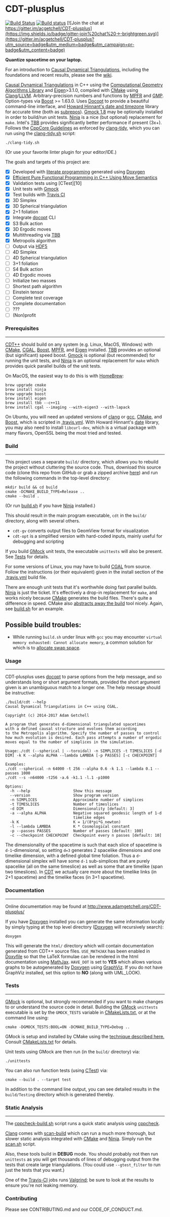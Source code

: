 CDT-plusplus
============
 [![Build Status](https://travis-ci.org/acgetchell/CDT-plusplus.png?branch=master)](https://travis-ci.org/acgetchell/CDT-plusplus) [![Build status](https://ci.appveyor.com/api/projects/status/qjvbk6u86sp6cm59?svg=true)](https://ci.appveyor.com/project/acgetchell/cdt-plusplus) [![Join the chat at https://gitter.im/acgetchell/CDT-plusplus](https://img.shields.io/badge/gitter-join%20chat%20→-brightgreen.svg)](https://gitter.im/acgetchell/CDT-plusplus?utm_source=badge&utm_medium=badge&utm_campaign=pr-badge&utm_content=badge)

**Quantize spacetime on your laptop.**

For an introduction to [Causal Dynamical Triangulations](https://github.com/acgetchell/CDT-plusplus/wiki), including the foundations and recent results, please see the [wiki](https://github.com/acgetchell/CDT-plusplus/wiki).

[Causal Dynamical Triangulations][1] in C++ using the
[Computational Geometry Algorithms Library][cgal] and [Eigen][eigen]>3.1.0, compiled
with [CMake][cmake] using [Clang][clang]/[LLVM][llvm].
Arbitrary-precision numbers and functions by [MPFR][mpfr] and [GMP][gmp].
Option-types via [Boost][boost] >= 1.63.0.
Uses [Docopt][docopt] to provide a beautiful command-line interface, and [Howard Hinnant's date and timezone][date] library for accurate time (both as [subrepos][git-subrepo]).
[Gmock 1.8][gmock] may be optionally installed in order to build/run unit tests.
[Ninja][ninja] is a nice (but optional) replacement for `make`.
Intel's [TBB][tbb] provides significantly better performance if present (3x+).
Follows the [CppCore Guidelines][guidelines] as enforced by [clang-tidy][tidy], which you can run using the 
[clang-tidy.sh][8] script:

~~~
./clang-tidy.sh
~~~

(Or use your favorite linter plugin for your editor/IDE.)

The goals and targets of this project are:

- [x] Developed with [literate programming][12] generated using [Doxygen][doxygen]
- [x] [Efficient Pure Functional Programming in C++ Using Move Semantics][36]
- [x] Validation tests using [CTest][10]
- [x] Unit tests with [Gmock][gmock]
- [x] Test builds with [Travis CI][travis]
- [x] 3D Simplex
- [x] 3D Spherical triangulation
- [x] 2+1 foliation
- [x] Integrate [docopt][docopt] CLI
- [x] S3 Bulk action
- [x] 3D Ergodic moves
- [x] Multithreading via [TBB][tbb]
- [x] Metropolis algorithm
- [ ] Output via [HDF5][hdf5]
- [ ] 4D Simplex
- [ ] 4D Spherical triangulation
- [ ] 3+1 foliation
- [ ] S4 Bulk action
- [ ] 4D Ergodic moves
- [ ] Initialize two masses
- [ ] Shortest path algorithm
- [ ] Einstein tensor
- [ ] Complete test coverage
- [ ] Complete documentation
- [ ] ???
- [ ] (Non)profit

### Prerequisites ###
------

[CDT++][38] should build on any system (e.g. Linux, MacOS, Windows) with
[CMake][14], [CGAL][cgal], [Boost][boost], [MPFR][mpfr], and [Eigen][eigen] installed. 
[TBB][tbb] provides an optional (but significant) speed boost.  [Gmock][gmock] is 
optional (but recommended) for running the unit tests, and [Ninja][ninja] is an 
optional replacement for `make` which provides quick parallel builds of the 
unit tests.

On MacOS, the easiest way to do this is with [HomeBrew][homebrew]:

~~~
brew upgrade cmake
brew install ninja
brew upgrade boost
brew install eigen
brew install tbb --c++11
brew install cgal --imaging --with-eigen3 --with-lapack
~~~

On Ubuntu, you will need an updated versions of [clang][clang] or [gcc][gcc], 
[CMake][cmake], and [Boost][boost], which is scripted in [.travis.yml][39].
With Howard Hinnant's [date][date] library, you may also need to install
`libcurl-dev`, which is a virtual package with many flavors, OpenSSL being
the most tried and tested.

### Build ###
------
This project uses a separate `build/` directory, which allows you to rebuild the
project without cluttering the source code. Thus, download this source code
(clone this repo from GitHub or grab a zipped archive [here][17]) and run the
following commands in the top-level directory:

~~~
mkdir build && cd build
cmake -DCMAKE_BUILD_TYPE=Release ..
cmake --build .
~~~

(Or run [build.sh][27] if you have [Ninja][ninja] installed.)

This should result in the main program executable, `cdt` in the `build/`
directory, along with several others.

* `cdt-gv` converts output files to GeomView format for visualization
* `cdt-opt` is a simplified version with hard-coded inputs, mainly useful for 
debugging and scripting

If you build [GMock][gmock] unit tests, the executable
`unittests` will also be present. See [Tests](#tests) for details.

For some versions of Linux, you may have to build [CGAL][cgal] from source.
Follow the instructions (or their equivalent) given in the install section
of the [.travis.yml][39] build file.

There are enough unit tests that it's worthwhile doing fast parallel builds.
[Ninja][ninja] is just the ticket. It's effectively a drop-in replacement for
`make`, and works nicely because [CMake][cmake] generates the build files.
There's quite a difference in speed. CMake also [abstracts away the build][47]
tool nicely. Again, see [build.sh][27] for an example.

Possible build troubles:
-----------------------
* While running `build.sh` under linux with `gcc` you may encounter 
`virtual memory exhausted: Cannot allocate memory`, a common solution for
which is to
[allocate swap space](http://www.cyberciti.biz/faq/linux-add-a-swap-file-howto/).

### Usage ###
------
CDT-plusplus uses [docopt][docopt] to parse options from the help message, and so
understands long or short argument formats, provided the short argument given
is an unambiguous match to a longer one. The help message should be instructive:

~~~
./build/cdt --help
Causal Dynamical Triangulations in C++ using CGAL.

Copyright (c) 2014-2017 Adam Getchell

A program that generates d-dimensional triangulated spacetimes
with a defined causal structure and evolves them according
to the Metropolis algorithm. Specify the number of passes to control
how much evolution is desired. Each pass attempts a number of ergodic
moves equal to the number of simplices in the simulation.

Usage:./cdt (--spherical | --toroidal) -n SIMPLICES -t TIMESLICES [-d DIM] -k K --alpha ALPHA --lambda LAMBDA [-p PASSES] [-c CHECKPOINT]

Examples:
./cdt --spherical -n 64000 -t 256 --alpha 0.6 -k 1.1 --lambda 0.1 --passes 1000
./cdt --s -n64000 -t256 -a.6 -k1.1 -l.1 -p1000

Options:
  -h --help                   Show this message
  --version                   Show program version
  -n SIMPLICES                Approximate number of simplices
  -t TIMESLICES               Number of timeslices
  -d DIM                      Dimensionality [default: 3]
  -a --alpha ALPHA            Negative squared geodesic length of 1-d
                              timelike edges
  -k K                        K = 1/(8*pi*G_newton)
  -l --lambda LAMBDA          K * Cosmological constant
  -p --passes PASSES          Number of passes [default: 100]
  -c --checkpoint CHECKPOINT  Checkpoint every n passes [default: 10]
~~~

The dimensionality of the spacetime is such that each slice of spacetime is
`d-1`-dimensional, so setting `d=3` generates 2 spacelike dimensions and one
timelike dimension, with a defined global time foliation. Thus a
`d`-dimensional simplex will have some `d-1` sub-simplices that are purely
spacelike (all on the same timeslice) as well as some that are timelike
(span two timeslices). In [CDT][1] we actually care more about the timelike
links (in 2+1 spacetime) and the timelike faces (in 3+1 spacetime).

### Documentation ###
--------------
Online documentation may be found at http://www.adamgetchell.org/CDT-plusplus/

If you have [Doxygen][doxygen] installed you can generate the same information
locally by simply typing at the top level directory
([Doxygen][doxygen] will recursively search):

~~~
doxygen
~~~

This will generate the `html/` directory which will contain
documentation generated from CDT++ source files. `USE_MATHJAX` has been enabled
in [Doxyfile][41] so that the LaTeX formulae can be rendered in the html
documentation using [MathJax][mathjax]. `HAVE_DOT` is set to **YES** which allows
various graphs to be autogenerated by [Doxygen][doxygen] using [GraphViz][graphviz].
If you do not have GraphViz installed, set this option to **NO**
(along with UML_LOOK).

### Tests ###
-----------
[GMock][gmock] is optional, but strongly recommended if you want to make changes to
or understand the source code in detail. Building the [GMock][gmock] `unittests`
executable is set by the `GMOCK_TESTS` variable in [CMakeLists.txt][28], or
at the command line using:

~~~
cmake -DGMOCK_TESTS:BOOL=ON -DCMAKE_BUILD_TYPE=Debug ..
~~~

GMock is setup and installed by CMake using the [technique described here.][cmake-gtest] Consult [CMakeLists.txt][28] for details.

Unit tests using GMock are then run (in the `build/` directory) via:

~~~
./unittests
~~~

You can also run function tests (using [CTest][ctest]) via:

~~~
cmake --build . --target test
~~~

In addition to the command line output, you can see detailed results in the
`build/Testing` directory which is generated thereby.

### Static Analysis ###
-----------
The [cppcheck-build.sh][35] script runs a quick static analysis using
[cppcheck][cppcheck].

[Clang][clang] comes with [scan-build][32] which can run a much more thorough,
but slower static analysis integrated with [CMake][cmake] and [Ninja][ninja].
Simply run the [scan.sh][33] script.

Also, these tools build in **DEBUG** mode. You should probably not then run
`unittests` as you will get thousands of lines of debugging output from the
tests that create large triangulations. (You could use `--gtest_filter`
to run just the tests that you want.)

One of the [Travis-CI][travis] jobs runs [Valgrind][valgrind]; be sure to look at the 
results to ensure you're not leaking memory.

### Contributing ###

Please see CONTRIBUTING.md and our CODE_OF_CONDUCT.md.

[1]: http://arxiv.org/abs/hep-th/0105267
[cgal]: http://www.cgal.org
[cmake]: http://www.cmake.org
[clang]: http://clang.llvm.org
[llvm]: http://llvm.org
[gmock]: https://github.com/google/googletest/tree/master/googlemock
[guidelines]: http://isocpp.github.io/CppCoreGuidelines/CppCoreGuidelines
[8]: https://github.com/acgetchell/CDT-plusplus/blob/master/clang-tidy.sh
[9]: https://code.google.com/p/cgal-bindings/]
[ctest]: http://cmake.org/Wiki/CMake/Testing_With_CTest
[travis]: http://about.travis-ci.org/docs/user/getting-started/
[12]: http://www.literateprogramming.com
[doxygen]: http://www.doxygen.org
[14]: http://www.cmake.org/cmake/help/install.html
[cgal]: http://www.cgal.org/Manual/latest/doc_html/installation_manual/Chapter_installation_manual.html
[homebrew]: http://brew.sh
[17]: https://github.com/acgetchell/CDT-plusplus/archive/master.zip
[ninja]: https://martine.github.io/ninja/
[docopt]: https://github.com/docopt/docopt.cpp
[mathjax]: http://www.mathjax.org
[graphviz]: http://www.graphviz.org
[22]: http://scipher.wordpress.com/2010/05/10/setting-your-pythonpath-environment-variable-linuxunixosx/
[24]: https://github.com/google/googletest/blob/master/googlemock/README.md
[eigen]: http://eigen.tuxfamily.org/index.php?title=Main_Page
[26]: http://public.kitware.com/pipermail/cmake-developers/2011-November/002490.html
[27]: https://github.com/acgetchell/CDT-plusplus/blob/master/build.sh
[28]: https://github.com/acgetchell/CDT-plusplus/blob/master/CMakeLists.txt
[mpfr]: http://www.mpfr.org
[gmp]: https://gmplib.org
[hdf5]: http://www.hdfgroup.org/HDF5/
[32]: http://clang-analyzer.llvm.org/scan-build.html
[33]: https://github.com/acgetchell/CDT-plusplus/blob/master/scan.sh
[cppcheck]: http://cppcheck.sourceforge.net
[35]: https://github.com/acgetchell/CDT-plusplus/blob/master/cppcheck-build.sh
[36]: http://blog.knatten.org/2012/11/02/efficient-pure-functional-programming-in-c-using-move-semantics/
[tbb]: https://www.threadingbuildingblocks.org
[38]: https://github.com/acgetchell/CDT-plusplus
[39]: https://github.com/acgetchell/CDT-plusplus/blob/master/.travis.yml
[41]: https://github.com/acgetchell/CDT-plusplus/blob/master/Doxyfile
[boost]: http://www.boost.org
[gcc]: https://gcc.gnu.org/
[contrib]: https://github.com/acgetchell/CDT-plusplus/blob/master/CONTRIBUTING.md
[tidy]: http://llvm.org/releases/3.6.0/tools/clang/docs/ClangFormatStyleOptions.html
[47]: https://crascit.com/2016/04/03/scripting-cmake-builds/
[valgrind]: http://valgrind.org/docs/manual/quick-start.html#quick-start.mcrun
[conduct]: https://github.com/acgetchell/CDT-plusplus/blob/master/CODE_OF_CONDUCT.md
[date]: https://howardhinnant.github.io/date/date.html

[cmake-gtest]: https://crascit.com/2015/07/25/cmake-gtest/

[git-subrepo]: https://github.com/ingydotnet/git-subrepo